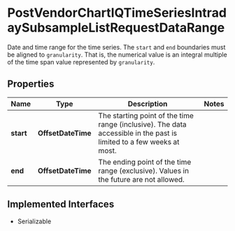 

# PostVendorChartIQTimeSeriesIntradaySubsampleListRequestDataRange

Date and time range for the time series. The `start` and `end` boundaries must be aligned to `granularity`. That is, the numerical value is an integral multiple of the time span value represented by `granularity`.

## Properties

Name | Type | Description | Notes
------------ | ------------- | ------------- | -------------
**start** | **OffsetDateTime** | The starting point of the time range (inclusive). The data accessible in the past is limited to a few weeks at most. | 
**end** | **OffsetDateTime** | The ending point of the time range (exclusive). Values in the future are not allowed. | 


## Implemented Interfaces

* Serializable


